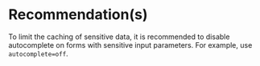 # Recommendation(s)

To limit the caching of sensitive data, it is recommended to disable autocomplete on forms with sensitive input parameters. For example, use `autocomplete=off`.

